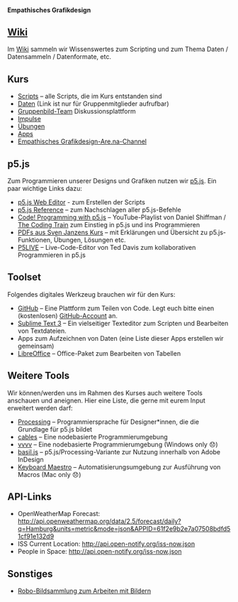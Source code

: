 #### Empathisches Grafikdesign

## [Wiki](https://github.com/typografie-haw-hamburg/empathisches-grafikdesign/wiki)

Im [Wiki](https://github.com/typografie-haw-hamburg/empathisches-grafikdesign/wiki) sammeln wir Wissenswertes zum Scripting und zum Thema Daten / Datensammeln / Datenformate, etc.

## Kurs

- [Scripts](/Kurs) – alle Scripts, die im Kurs entstanden sind
- [Daten](https://github.com/typografie-haw-hamburg/data) (Link ist nur für Gruppenmitglieder aufrufbar)
- [Gruppenbild-Team](https://github.com/orgs/typografie-haw-hamburg/teams/gruppenbild) Diskussionsplattform
- [Impulse](/Impulse)
- [Übungen](/Uebungen)
- [Apps](https://github.com/typografie-haw-hamburg/empathisches-grafikdesign/wiki/Apps)
- [Empathisches Grafikdesign-Are.na-Channel](https://www.are.na/emphatisches-grafikdesign)


## p5.js

Zum Programmieren unserer Designs und Grafiken nutzen wir [p5.js](https://p5js.org). Ein paar wichtige Links dazu:

- [p5.js Web Editor](https://editor.p5js.org/) - zum Erstellen der Scripts
- [p5.js Reference](https://p5js.org/reference/) – zum Nachschlagen aller p5.js-Befehle
- [Code! Programming with p5.js](https://www.youtube.com/playlist?list=PLRqwX-V7Uu6Zy51Q-x9tMWIv9cueOFTFA) – YouTube-Playlist von Daniel Shiffman / [The Coding Train](https://www.youtube.com/channel/UCvjgXvBlbQiydffZU7m1_aw) zum Einstieg in p5.js und ins Programmieren
- [PDFs aus Sven Janzens Kurs](https://drive.google.com/drive/u/1/folders/1YQCv2goCoVnOrIrCYOS8hLCi4bE9cHUF) – mit Erklärungen und Übersicht zu p5.js-Funktionen, Übungen, Lösungen etc.
- [P5LIVE](https://teddavis.org/p5live/) – Live-Code-Editor von Ted Davis zum kollaborativen Programmieren in p5.js

## Toolset

Folgendes digitales Werkzeug brauchen wir für den Kurs:

- [GitHub](https://github.com/) – Eine Plattform zum Teilen von Code. Legt euch bitte einen (kostenlosen) [GitHub-Account](https://github.com/join) an.
- [Sublime Text 3](https://www.sublimetext.com/) – Ein vielseitiger Texteditor zum Scripten und Bearbeiten von Textdateien.
- Apps zum Aufzeichnen von Daten (eine Liste dieser Apps erstellen wir gemeinsam)
- [LibreOffice](https://de.libreoffice.org/) – Office-Paket zum Bearbeiten von Tabellen

## Weitere Tools

Wir können/werden uns im Rahmen des Kurses auch weitere Tools anschauen und aneignen. Hier eine Liste, die gerne mit eurem Input erweitert werden darf:

- [Processing](https://processing.org/) – Programmiersprache für Designer*innen, die die Grundlage für p5.js bildet
- [cables](https://cables.gl/) – Eine nodebasierte Programmierumgebung
- [vvvv](https://vvvv.org/) – Eine nodebasierte Programmierumgebung (Windows only 😞)
- [basil.js](http://basiljs.ch/) – p5.js/Processing-Variante zur Nutzung innerhalb von Adobe InDesign
- [Keyboard Maestro](https://www.keyboardmaestro.com) – Automatisierungsumgebung zur Ausführung von Macros (Mac only 😞)


## API-Links

- OpenWeatherMap Forecast: http://api.openweathermap.org/data/2.5/forecast/daily?q=Hamburg&units=metric&mode=json&APPID=61f2e9b2e7a07508bdfd51cf91e132d9
- ISS Current Location: http://api.open-notify.org/iss-now.json
- People in Space: http://api.open-notify.org/iss-now.json

## Sonstiges

- [Robo-Bildsammlung zum Arbeiten mit Bildern](https://drive.google.com/open?id=1qesAPjYRv7Os236X63QtCSysUTNg5CmN)
